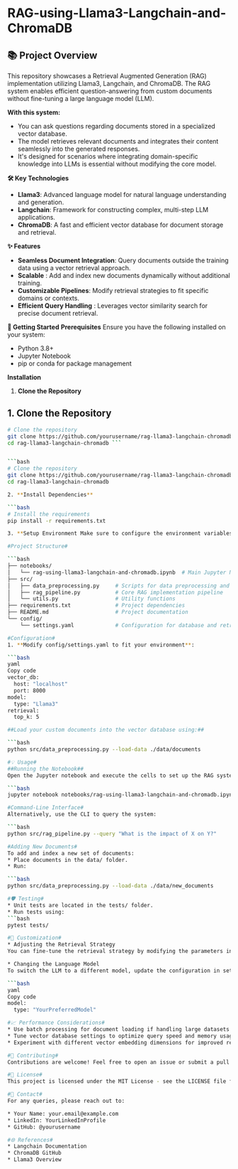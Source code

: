 # RAG-using-Llama3-Langchain-and-ChromaDB
## 📚 Project Overview
This repository showcases a Retrieval Augmented Generation (RAG) implementation utilizing Llama3, Langchain, and ChromaDB. The RAG system enables efficient question-answering from custom documents without fine-tuning a large language model (LLM).

**With this system:**

* You can ask questions regarding documents stored in a specialized vector database.
* The model retrieves relevant documents and integrates their content seamlessly into the generated responses.
* It's designed for scenarios where integrating domain-specific knowledge into LLMs is essential without modifying the core model.

**🛠️ Key Technologies**
* **Llama3**: Advanced language model for natural language understanding and generation.
* **Langchain**: Framework for constructing complex, multi-step LLM applications.
* **ChromaDB**: A fast and efficient vector database for document storage and retrieval.

**✨ Features**
* **Seamless Document Integration**: Query documents outside the training data using a vector retrieval approach.
* **Scalable** : Add and index new documents dynamically without additional training.
* **Customizable Pipelines**: Modify retrieval strategies to fit specific domains or contexts.
* **Efficient Query Handling** : Leverages vector similarity search for precise document retrieval.

**🚀 Getting Started**
**Prerequisites**
Ensure you have the following installed on your system:

* Python 3.8+
* Jupyter Notebook
* pip or conda for package management
  
**Installation**

1. **Clone the Repository**

## 1. Clone the Repository

```bash
# Clone the repository
git clone https://github.com/yourusername/rag-llama3-langchain-chromadb.git
cd rag-llama3-langchain-chromadb ```


```bash
# Clone the repository
git clone https://github.com/yourusername/rag-llama3-langchain-chromadb.git
cd rag-llama3-langchain-chromadb

2. **Install Dependencies**

```bash
# Install the requirements
pip install -r requirements.txt

3. **Setup Environment Make sure to configure the environment variables if any API keys are required for external services.**

#Project Structure#

```bash
├── notebooks/
│   └── rag-using-llama3-langchain-and-chromadb.ipynb  # Main Jupyter Notebook for the project
├── src/
│   ├── data_preprocessing.py     # Scripts for data preprocessing and vectorization
│   ├── rag_pipeline.py           # Core RAG implementation pipeline
│   └── utils.py                  # Utility functions
├── requirements.txt              # Project dependencies
├── README.md                     # Project documentation
└── config/
    └── settings.yaml             # Configuration for database and retrieval parameters

#Configuration#
1. **Modify config/settings.yaml to fit your environment**:

```bash
yaml
Copy code
vector_db:
  host: "localhost"
  port: 8000
model:
  type: "Llama3"
retrieval:
  top_k: 5

##Load your custom documents into the vector database using:##

```bash
python src/data_preprocessing.py --load-data ./data/documents

#💡 Usage#
##Running the Notebook##
Open the Jupyter notebook and execute the cells to set up the RAG system:

```bash
jupyter notebook notebooks/rag-using-llama3-langchain-and-chromadb.ipynb

#Command-Line Interface#
Alternatively, use the CLI to query the system:

```bash
python src/rag_pipeline.py --query "What is the impact of X on Y?"

#Adding New Documents#
To add and index a new set of documents:
* Place documents in the data/ folder.
* Run:

```bash
python src/data_preprocessing.py --load-data ./data/new_documents

#🛡️ Testing#
* Unit tests are located in the tests/ folder.
* Run tests using:
```bash
pytest tests/

#🔧 Customization#
* Adjusting the Retrieval Strategy
You can fine-tune the retrieval strategy by modifying the parameters in config/settings.yaml. For instance, adjust the top_k parameter to return more or fewer documents based on relevance.

* Changing the Language Model
To switch the LLM to a different model, update the configuration in settings.yaml:

```bash
yaml
Copy code
model:
  type: "YourPreferredModel"

#📈 Performance Considerations#
* Use batch processing for document loading if handling large datasets.
* Tune vector database settings to optimize query speed and memory usage.
* Experiment with different vector embedding dimensions for improved retrieval accuracy.

#🤝 Contributing#
Contributions are welcome! Feel free to open an issue or submit a pull request if you have any ideas or improvements.

#📄 License#
This project is licensed under the MIT License - see the LICENSE file for details.

#📧 Contact#
For any queries, please reach out to:

* Your Name: your.email@example.com
* LinkedIn: YourLinkedInProfile
* GitHub: @yourusername

#🌐 References#
* Langchain Documentation
* ChromaDB GitHub
* Llama3 Overview

